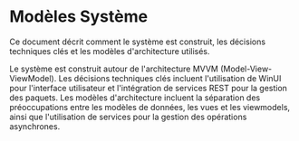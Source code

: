 # Modèles Système

Ce document décrit comment le système est construit, les décisions techniques clés et les modèles d'architecture utilisés.

Le système est construit autour de l'architecture MVVM (Model-View-ViewModel). Les décisions techniques clés incluent l'utilisation de WinUI pour l'interface utilisateur et l'intégration de services REST pour la gestion des paquets. Les modèles d'architecture incluent la séparation des préoccupations entre les modèles de données, les vues et les viewmodels, ainsi que l'utilisation de services pour la gestion des opérations asynchrones.
